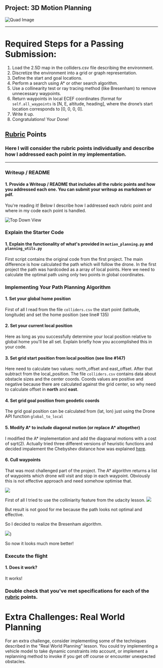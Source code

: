 ## Project: 3D Motion Planning
![Quad Image](./misc/enroute.png)

---


# Required Steps for a Passing Submission:
1. Load the 2.5D map in the colliders.csv file describing the environment.
2. Discretize the environment into a grid or graph representation.
3. Define the start and goal locations.
4. Perform a search using A* or other search algorithm.
5. Use a collinearity test or ray tracing method (like Bresenham) to remove unnecessary waypoints.
6. Return waypoints in local ECEF coordinates (format for `self.all_waypoints` is [N, E, altitude, heading], where the drone’s start location corresponds to [0, 0, 0, 0].
7. Write it up.
8. Congratulations!  Your Done!

## [Rubric](https://review.udacity.com/#!/rubrics/1534/view) Points
### Here I will consider the rubric points individually and describe how I addressed each point in my implementation.  

---
### Writeup / README

#### 1. Provide a Writeup / README that includes all the rubric points and how you addressed each one.  You can submit your writeup as markdown or pdf.  

You're reading it! Below I describe how I addressed each rubric point and where in my code each point is handled.

![Top Down View](./misc/high_up.png)

### Explain the Starter Code

#### 1. Explain the functionality of what's provided in `motion_planning.py` and `planning_utils.py`
First script contains the original code from the first project. The main difference is how calculated the path which will follow the drone.
In the first project the path was hardcoded as a array of local points. Here we need to calculate the optimal path using only two points in global coordinates.

### Implementing Your Path Planning Algorithm

#### 1. Set your global home position
First of all I read from the file `colliders.csv` the start point (latitude, longitude) and set the home position (see line# 135)


#### 2. Set your current local position

Here as long as you successfully determine your local position relative to global home you'll be all set. Explain briefly how you accomplished this in your code.


#### 3. Set grid start position from local position (see line #147)
Here need to calculate two values: north_offset and east_offset. After that subtract from the local_position. The file `colliders.csv` contains data about obstacle sizes and the center coords.
Coords values are positive and negative because there are calculated against the grid center, so why need to calculate offset in **north** and **east**.  

#### 4. Set grid goal position from geodetic coords
The grid goal position can be calculated from (lat, lon) just using the Drone API function `global_to_local`

#### 5. Modify A* to include diagonal motion (or replace A* altogether)
I modified the A* implementation and add the diagoanal motions with a cost of sqrt(2). Actually tried three different versions of heuristic functions and decided impalement the Chebyshev distance 
how was explained [here](http://theory.stanford.edu/~amitp/GameProgramming/Heuristics.html#diagonal-distance).

#### 6. Cull waypoints 
That was most challenged part of the project. The A* algorithm returns a list of waypoints which drone will visit and stop in each waypoint. Obviously this is not effective approach and need somehow 
optimise that. 

![](./misc/a_star.png)

First of all I tried to use the colliniarity feature from the udacity lesson. 
![](./misc/collinear.png)

But result is not good for me because the path looks not optimal and effective.

So I decided to realize the Bresenham algorithm.

![](./misc/bres.png)) 

So now it looks much more better!


### Execute the flight
#### 1. Does it work?
It works!

### Double check that you've met specifications for each of the [rubric](https://review.udacity.com/#!/rubrics/1534/view) points.
  
# Extra Challenges: Real World Planning

For an extra challenge, consider implementing some of the techniques described in the "Real World Planning" lesson. You could try implementing a vehicle model to take dynamic constraints into account, or implement a replanning method to invoke if you get off course or encounter unexpected obstacles.